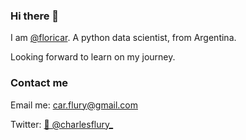 ### Hi there 👋

I am [@floricar](github.com/floricar). A python data scientist, from Argentina. 

Looking forward to learn on my journey.

### Contact me

Email me: [car.flury@gmail.com](mailto:car.flury@gmail.com)

Twitter: [🐤 @charlesflury_](twitter.com/charlesflury_)
